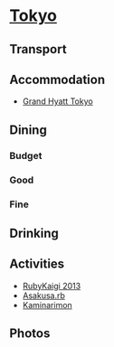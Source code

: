 # [Tokyo][0]

## Transport

## Accommodation

- [Grand Hyatt Tokyo][1]

## Dining

### Budget

### Good

### Fine

## Drinking

## Activities

- [RubyKaigi 2013][2]
- [Asakusa.rb][3]
- [Kaminarimon][4]

## Photos

[0]: http://en.wikipedia.org/wiki/Tokyo
[1]: http://tokyo.grand.hyatt.com/hyatt/hotels-tokyo-grand/index.jsp?null
[2]: http://rubykaigi.org/2013
[3]: http://asakusa.rubyist.net
[4]: http://en.wikipedia.org/wiki/Kaminarimon
